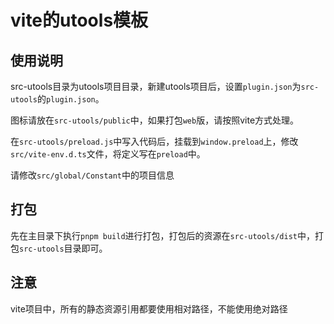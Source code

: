 # vite的utools模板

## 使用说明

src-utools目录为utools项目目录，新建utools项目后，设置`plugin.json`为`src-utools`的`plugin.json`。

图标请放在`src-utools/public`中，如果打包`web`版，请按照vite方式处理。

在`src-utools/preload.js`中写入代码后，挂载到`window.preload`上，修改`src/vite-env.d.ts`文件，将定义写在`preload`中。

请修改`src/global/Constant`中的项目信息

## 打包

先在主目录下执行`pnpm build`进行打包，打包后的资源在`src-utools/dist`中，打包`src-utools`目录即可。

## 注意

vite项目中，所有的静态资源引用都要使用相对路径，不能使用绝对路径
